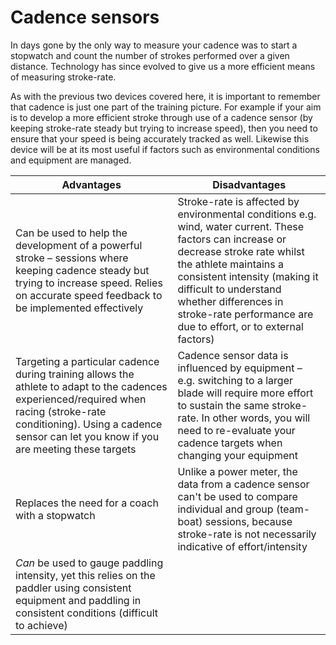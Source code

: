 # Cadence sensors

In days gone by the only way to measure your cadence was to start a stopwatch and count the number of strokes performed over a given distance. Technology has since evolved to give us a more efficient means of measuring stroke-rate.

As with the previous two devices covered here, it is important to remember that cadence is just one part of the training picture. For example if your aim is to develop a more efficient stroke through use of a cadence sensor (by keeping stroke-rate steady but trying to increase speed), then you need to ensure that your speed is being accurately tracked as well. Likewise this device will be at its most useful if factors such as environmental conditions and equipment are managed.

| Advantages | Disadvantages |
| -- | -- |
| Can be used to help the development of a powerful stroke – sessions where keeping cadence steady but trying to increase speed. Relies on accurate speed feedback to be implemented effectively | Stroke-rate is affected by environmental conditions e.g. wind, water current. These factors can increase or decrease stroke rate whilst the athlete maintains a consistent intensity (making it difficult to understand whether differences in stroke-rate performance are due to effort, or to external factors) |
| Targeting a particular cadence during training allows the athlete to adapt to the cadences experienced/required when racing (stroke-rate conditioning). Using a cadence sensor can let you know if you are meeting these targets | Cadence sensor data is influenced by equipment – e.g. switching to a larger blade will require more effort to sustain the same stroke-rate. In other words, you will need to re-evaluate your cadence targets when changing your equipment |
| Replaces the need for a coach with a stopwatch | Unlike a power meter, the data from a cadence sensor can't be used to compare individual and group (team-boat) sessions, because stroke-rate is not necessarily indicative of effort/intensity |
| *Can* be used to gauge paddling intensity, yet this relies on the paddler using consistent equipment and paddling in consistent conditions (difficult to achieve) ||


